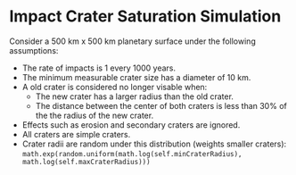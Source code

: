 # Impact Crater Saturation Simulation

Consider a 500 km x 500 km planetary surface under the following assumptions:

* The rate of impacts is 1 every 1000 years.
* The minimum measurable crater size has a diameter of 10 km.
* A old crater is considered no longer visable when:
  * The new crater has a larger radius than the old crater.
  * The distance between the center of both craters is less than 30% of the the radius of the new crater.
* Effects such as erosion and secondary craters are ignored.
* All craters are simple craters.
* Crater radii are random under this distribution (weights smaller craters): `math.exp(random.uniform(math.log(self.minCraterRadius), math.log(self.maxCraterRadius)))`
